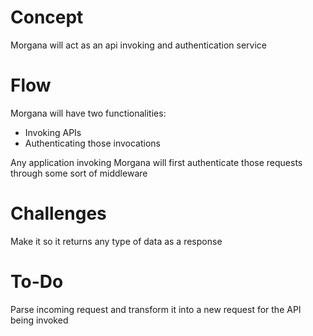 # Concept

Morgana will act as an api invoking and authentication service

# Flow

Morgana will have two functionalities:
- Invoking APIs
- Authenticating those invocations

Any application invoking Morgana will first authenticate those requests through some sort of middleware

# Challenges

Make it so it returns any type of data as a response

# To-Do

Parse incoming request and transform it into a new request for the API being invoked